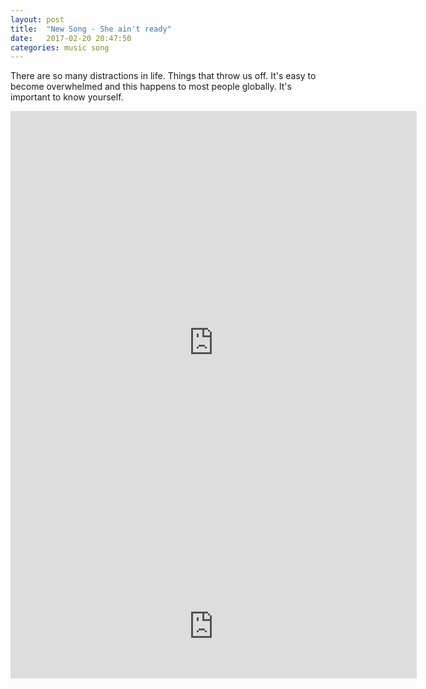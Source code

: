 ```yaml
---
layout: post
title:  "New Song - She ain't ready"
date:   2017-02-20 20:47:50 
categories: music song
---
```

There are so many distractions in life. Things that throw us off. It's easy to become overwhelmed and this happens to most people globally. It's important to know yourself. 

 
<iframe style="border: 0; width: 650px; height: 742px;" src="https://bandcamp.com/EmbeddedPlayer/track=980765178/size=large/bgcol=ffffff/linkcol=0687f5/tracklist=false/transparent=true/" seamless><a href="http://russellbradley.bandcamp.com/track/she-aint-really">She ain&#39;t really by Russell Bradley</a></iframe>

<iframe width="650px" height="166" scrolling="no" frameborder="no" src="https://w.soundcloud.com/player/?url=https%3A//api.soundcloud.com/tracks/307258695&amp;color=ff5500&amp;auto_play=false&amp;hide_related=false&amp;show_comments=true&amp;show_user=true&amp;show_reposts=false"></iframe>
